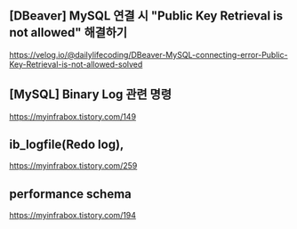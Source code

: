 

## [DBeaver] MySQL 연결 시 "Public Key Retrieval is not allowed" 해결하기

https://velog.io/@dailylifecoding/DBeaver-MySQL-connecting-error-Public-Key-Retrieval-is-not-allowed-solved


## [MySQL] Binary Log 관련 명령

https://myinfrabox.tistory.com/149


## ib_logfile(Redo log),

https://myinfrabox.tistory.com/259

## performance schema

https://myinfrabox.tistory.com/194